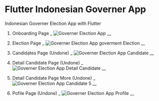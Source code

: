 # Flutter Indonesian Governer App

Indonesian Governer Election App with Flutter

1. Onboarding Page _
![Governer Election App](https://github.com/diardooo/governer_election_flutter/assets/49031124/e595f43e-c25e-49f2-81d5-05f52c1fafcd) __

2. Election Page _
![Governer Election App goverment Election](https://github.com/diardooo/governer_election_flutter/assets/49031124/2bf5a567-b442-4d62-bf3c-12faabb24d04) __

3. Candidates Page (Undone) _
![Governer Election App Candidate](https://github.com/diardooo/governer_election_flutter/assets/49031124/afcbc03a-98fa-47c8-9505-e6a1b977a7f3) __

4. Detail Candidate Page (Undone) _
![Governer Election App Detail Candidate](https://github.com/diardooo/governer_election_flutter/assets/49031124/dfa1aba6-782d-4bb9-b049-f56fc2d075ea) __

5. Detail Candidate Page More (Undone) _
![Governer Election App Candidate 5](https://github.com/diardooo/governer_election_flutter/assets/49031124/f4740911-a709-4b97-8ee6-03b0bc9c690a) __

6. Pofile Page (Undone) _
![Governer Election App Profile](https://github.com/diardooo/governer_election_flutter/assets/49031124/8f123641-7b03-490a-9bba-b6f42d96818b) __
